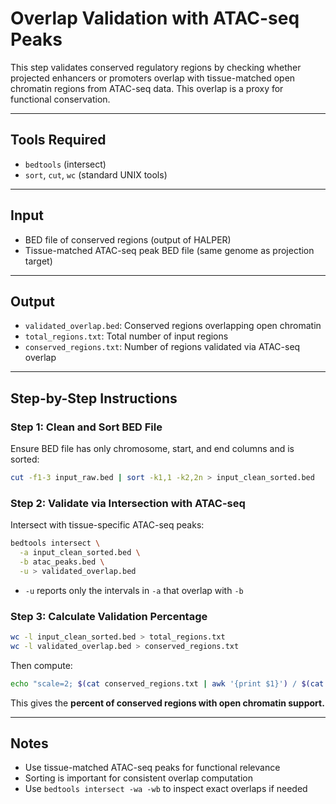 # Overlap Validation with ATAC-seq Peaks

This step validates conserved regulatory regions by checking whether projected enhancers or promoters overlap with tissue-matched open chromatin regions from ATAC-seq data. This overlap is a proxy for functional conservation.

---

## Tools Required
- `bedtools` (intersect)
- `sort`, `cut`, `wc` (standard UNIX tools)

---

## Input
- BED file of conserved regions (output of HALPER)
- Tissue-matched ATAC-seq peak BED file (same genome as projection target)

---

## Output
- `validated_overlap.bed`: Conserved regions overlapping open chromatin
- `total_regions.txt`: Total number of input regions
- `conserved_regions.txt`: Number of regions validated via ATAC-seq overlap

---

## Step-by-Step Instructions

### Step 1: Clean and Sort BED File
Ensure BED file has only chromosome, start, and end columns and is sorted:
```bash
cut -f1-3 input_raw.bed | sort -k1,1 -k2,2n > input_clean_sorted.bed
```

### Step 2: Validate via Intersection with ATAC-seq
Intersect with tissue-specific ATAC-seq peaks:
```bash
bedtools intersect \
  -a input_clean_sorted.bed \
  -b atac_peaks.bed \
  -u > validated_overlap.bed
```

- `-u` reports only the intervals in `-a` that overlap with `-b`

### Step 3: Calculate Validation Percentage
```bash
wc -l input_clean_sorted.bed > total_regions.txt
wc -l validated_overlap.bed > conserved_regions.txt
```
Then compute:
```bash
echo "scale=2; $(cat conserved_regions.txt | awk '{print $1}') / $(cat total_regions.txt | awk '{print $1}') * 100" | bc
```
This gives the **percent of conserved regions with open chromatin support.**

---

## Notes
- Use tissue-matched ATAC-seq peaks for functional relevance
- Sorting is important for consistent overlap computation
- Use `bedtools intersect -wa -wb` to inspect exact overlaps if needed
